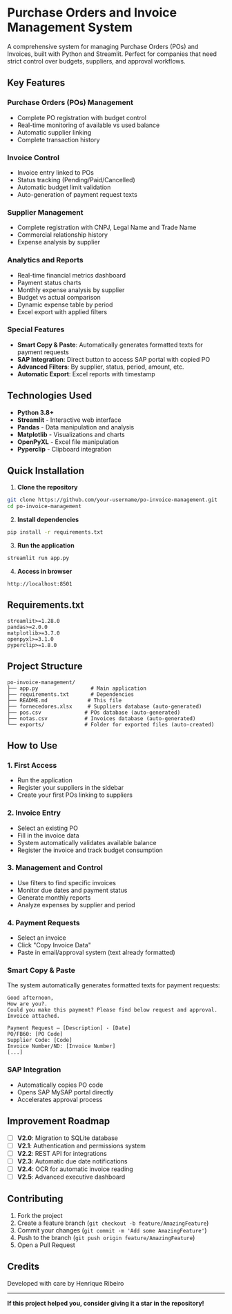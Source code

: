 # Purchase Orders and Invoice Management System

A comprehensive system for managing Purchase Orders (POs) and Invoices, built with Python and Streamlit. Perfect for companies that need strict control over budgets, suppliers, and approval workflows.

## Key Features

### Purchase Orders (POs) Management
- Complete PO registration with budget control
- Real-time monitoring of available vs used balance
- Automatic supplier linking
- Complete transaction history

### Invoice Control
- Invoice entry linked to POs
- Status tracking (Pending/Paid/Cancelled)
- Automatic budget limit validation
- Auto-generation of payment request texts

### Supplier Management
- Complete registration with CNPJ, Legal Name and Trade Name
- Commercial relationship history
- Expense analysis by supplier

### Analytics and Reports
- Real-time financial metrics dashboard
- Payment status charts
- Monthly expense analysis by supplier
- Budget vs actual comparison
- Dynamic expense table by period
- Excel export with applied filters

### Special Features
- **Smart Copy & Paste**: Automatically generates formatted texts for payment requests
- **SAP Integration**: Direct button to access SAP portal with copied PO
- **Advanced Filters**: By supplier, status, period, amount, etc.
- **Automatic Export**: Excel reports with timestamp

## Technologies Used

- **Python 3.8+**
- **Streamlit** - Interactive web interface
- **Pandas** - Data manipulation and analysis
- **Matplotlib** - Visualizations and charts
- **OpenPyXL** - Excel file manipulation
- **Pyperclip** - Clipboard integration

## Quick Installation

1. **Clone the repository**
```bash
git clone https://github.com/your-username/po-invoice-management.git
cd po-invoice-management
```

2. **Install dependencies**
```bash
pip install -r requirements.txt
```

3. **Run the application**
```bash
streamlit run app.py
```

4. **Access in browser**
```
http://localhost:8501
```

## Requirements.txt
```
streamlit>=1.28.0
pandas>=2.0.0
matplotlib>=3.7.0
openpyxl>=3.1.0
pyperclip>=1.8.0
```

## Project Structure

```
po-invoice-management/
├── app.py                 # Main application
├── requirements.txt       # Dependencies
├── README.md             # This file
├── fornecedores.xlsx     # Suppliers database (auto-generated)
├── pos.csv              # POs database (auto-generated)
├── notas.csv            # Invoices database (auto-generated)
└── exports/             # Folder for exported files (auto-created)
```

## How to Use

### 1. First Access
- Run the application
- Register your suppliers in the sidebar
- Create your first POs linking to suppliers

### 2. Invoice Entry
- Select an existing PO
- Fill in the invoice data
- System automatically validates available balance
- Register the invoice and track budget consumption

### 3. Management and Control
- Use filters to find specific invoices
- Monitor due dates and payment status
- Generate monthly reports
- Analyze expenses by supplier and period

### 4. Payment Requests
- Select an invoice
- Click "Copy Invoice Data"
- Paste in email/approval system (text already formatted)

### Smart Copy & Paste
The system automatically generates formatted texts for payment requests:

```
Good afternoon,
How are you?.
Could you make this payment? Please find below request and approval.
Invoice attached.

Payment Request – [Description] - [Date]
PO/FB60: [PO Code]
Supplier Code: [Code]
Invoice Number/ND: [Invoice Number]
[...]
```

### SAP Integration
- Automatically copies PO code
- Opens SAP MySAP portal directly
- Accelerates approval process

## Improvement Roadmap

- [ ] **V2.0**: Migration to SQLite database
- [ ] **V2.1**: Authentication and permissions system
- [ ] **V2.2**: REST API for integrations
- [ ] **V2.3**: Automatic due date notifications
- [ ] **V2.4**: OCR for automatic invoice reading
- [ ] **V2.5**: Advanced executive dashboard

## Contributing

1. Fork the project
2. Create a feature branch (`git checkout -b feature/AmazingFeature`)
3. Commit your changes (`git commit -m 'Add some AmazingFeature'`)
4. Push to the branch (`git push origin feature/AmazingFeature`)
5. Open a Pull Request

## Credits

Developed with care by Henrique Ribeiro

---

**If this project helped you, consider giving it a star in the repository!**